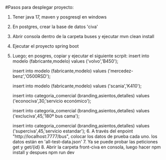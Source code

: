#Pasos para desplegar proyecto:

1. Tener java 17, maven y posgresql en windows
2. En postgres, crear la base de datos 'civa'
3. Abrir consola dentro de la carpeta buses y ejecutar mvn clean install
4. Ejecutar el proyecto spring boot
5. Luego; en posgres, copiar y ejecutar el siguiente scrpit:
      insert into modelo (fabricante,modelo)
      values ('volvo','B450');
      
      insert into modelo (fabricante,modelo)
      values ('mercedez-benz','O500RSD');
      
      insert into modelo (fabricante,modelo)
      values ('scania','K410');
      
      insert  into categoria_comercial (branding,asientos,detalles)
      values ('econociva',30,'servicio económico');
      
      insert  into categoria_comercial (branding,asientos,detalles)
      values ('excluciva',45,'180º bus cama');
      
      insert  into categoria_comercial (branding,asientos,detalles)
      values ('superciva',45,'servicio estandar');
   6. A través del enpoint "http://localhost:7777/bus", colocar los datos de prueba cada uno. los datos están en 'all-test-data.json'
   7. Ya se puede probar las peticiones get y get/{id}
   8. Abrir la carpeta front-civa en consola, luego hacer npm install y despues npm run dev
